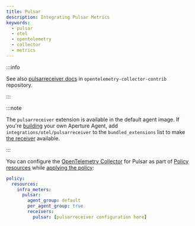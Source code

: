 ```yaml
---
title: Pulsar
description: Integrating Pulsar Metrics
keywords:
  - pulsar
  - otel
  - opentelemetry
  - collector
  - metrics
---
```


:::info

See also [pulsarreceiver docs][receiver] in `opentelemetry-collector-contrib`
repository.

:::

:::note

The `pulsarreceiver` extension is available in the default agent image. If
you're [building][build] your own Aperture Agent, add
`integrations/otel/pulsarreceiver` to the `bundled_extensions` list to make [the
receiver][receiver] available.

:::

You can configure the [OpenTelemetry Collector][opentelemetry-collector] for
Pulsar as part of [Policy resources][policy-resources] while [applying the
policy][applying-policy]:

```yaml
policy:
  resources:
    infra_meters:
      pulsar:
        agent_group: default
        per_agent_group: true
        receivers:
          pulsar: [pulsarreceiver configuration here]
```

[build]: /reference/aperturectl/build/agent/agent.md
[receiver]:
  https://github.com/open-telemetry/opentelemetry-collector-contrib/tree/main/receiver/pulsarreceiver
[opentelemetry-collector]: /reference/configuration/spec.md#telemetry-collector
[applying-policy]: /use-cases/use-cases.md
[policy-resources]: /reference/configuration/spec.md#resources
